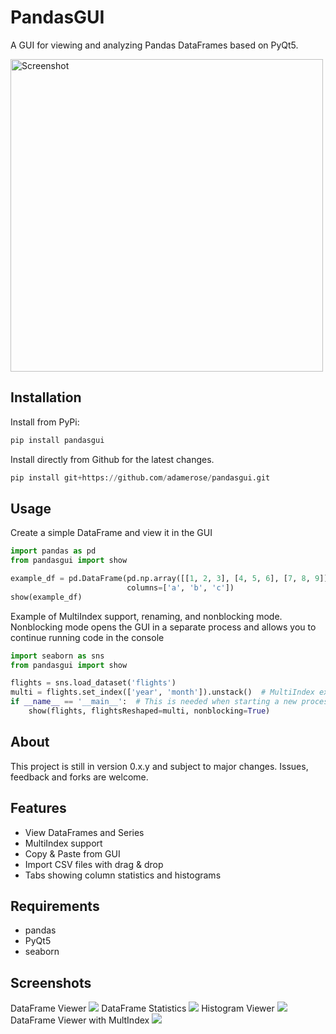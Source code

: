 # PandasGUI

A GUI for viewing and analyzing Pandas DataFrames based on PyQt5.

<img src="https://raw.githubusercontent.com/adamerose/pandasgui/master/docs/screenshot1.png" alt="Screenshot" width="500"/>

## Installation

Install from PyPi:

```python
pip install pandasgui
```

Install directly from Github for the latest changes.

```python
pip install git+https://github.com/adamerose/pandasgui.git
```


## Usage
Create a simple DataFrame and view it in the GUI
```python
import pandas as pd
from pandasgui import show

example_df = pd.DataFrame(pd.np.array([[1, 2, 3], [4, 5, 6], [7, 8, 9]]),
                          columns=['a', 'b', 'c'])
show(example_df)

```

Example of MultiIndex support, renaming, and nonblocking mode. Nonblocking mode opens the GUI in a separate process and allows you to continue running code in the console
```python
import seaborn as sns
from pandasgui import show

flights = sns.load_dataset('flights')
multi = flights.set_index(['year', 'month']).unstack()  # MultiIndex example
if __name__ == '__main__':  # This is needed when starting a new process. Not necessary in interactive console.
    show(flights, flightsReshaped=multi, nonblocking=True)

```

## About
This project is still in version 0.x.y and subject to major changes. Issues, feedback and forks are welcome. 

## Features
- View DataFrames and Series
- MultiIndex support
- Copy & Paste from GUI
- Import CSV files with drag & drop
- Tabs showing column statistics and histograms

## Requirements
- pandas
- PyQt5
- seaborn

## Screenshots
DataFrame Viewer
![](https://raw.githubusercontent.com/adamerose/pandasgui/master/docs/screenshot1.png)
DataFrame Statistics
![](https://raw.githubusercontent.com/adamerose/pandasgui/master/docs/screenshot2.png)
Histogram Viewer
![](https://raw.githubusercontent.com/adamerose/pandasgui/master/docs/screenshot3.png)
DataFrame Viewer with MultIndex
![](https://raw.githubusercontent.com/adamerose/pandasgui/master/docs/screenshot4.png)